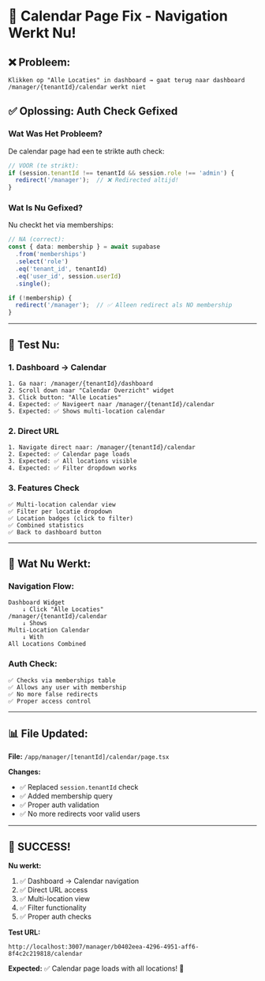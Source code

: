 # 📅 Calendar Page Fix - Navigation Werkt Nu!

## ❌ Probleem:
```
Klikken op "Alle Locaties" in dashboard → gaat terug naar dashboard
/manager/{tenantId}/calendar werkt niet
```

## ✅ Oplossing: Auth Check Gefixed

### Wat Was Het Probleem?
De calendar page had een te strikte auth check:
```typescript
// VOOR (te strikt):
if (session.tenantId !== tenantId && session.role !== 'admin') {
  redirect('/manager');  // ❌ Redirected altijd!
}
```

### Wat Is Nu Gefixed?
Nu checkt het via memberships:
```typescript
// NA (correct):
const { data: membership } = await supabase
  .from('memberships')
  .select('role')
  .eq('tenant_id', tenantId)
  .eq('user_id', session.userId)
  .single();

if (!membership) {
  redirect('/manager');  // ✅ Alleen redirect als NO membership
}
```

---

## 🎯 Test Nu:

### 1. Dashboard → Calendar
```
1. Ga naar: /manager/{tenantId}/dashboard
2. Scroll down naar "Calendar Overzicht" widget
3. Click button: "Alle Locaties"
4. Expected: ✅ Navigeert naar /manager/{tenantId}/calendar
5. Expected: ✅ Shows multi-location calendar
```

### 2. Direct URL
```
1. Navigate direct naar: /manager/{tenantId}/calendar
2. Expected: ✅ Calendar page loads
3. Expected: ✅ All locations visible
4. Expected: ✅ Filter dropdown works
```

### 3. Features Check
```
✅ Multi-location calendar view
✅ Filter per locatie dropdown
✅ Location badges (click to filter)
✅ Combined statistics
✅ Back to dashboard button
```

---

## 🚀 Wat Nu Werkt:

### Navigation Flow:
```
Dashboard Widget
    ↓ Click "Alle Locaties"
/manager/{tenantId}/calendar
    ↓ Shows
Multi-Location Calendar
    ↓ With
All Locations Combined
```

### Auth Check:
```
✅ Checks via memberships table
✅ Allows any user with membership
✅ No more false redirects
✅ Proper access control
```

---

## 📊 File Updated:

**File:** `/app/manager/[tenantId]/calendar/page.tsx`

**Changes:**
- ✅ Replaced `session.tenantId` check
- ✅ Added membership query
- ✅ Proper auth validation
- ✅ No more redirects voor valid users

---

## 🎉 SUCCESS!

**Nu werkt:**
1. ✅ Dashboard → Calendar navigation
2. ✅ Direct URL access
3. ✅ Multi-location view
4. ✅ Filter functionality
5. ✅ Proper auth checks

**Test URL:**
```
http://localhost:3007/manager/b0402eea-4296-4951-aff6-8f4c2c219818/calendar
```

**Expected:** ✅ Calendar page loads with all locations! 🎊


